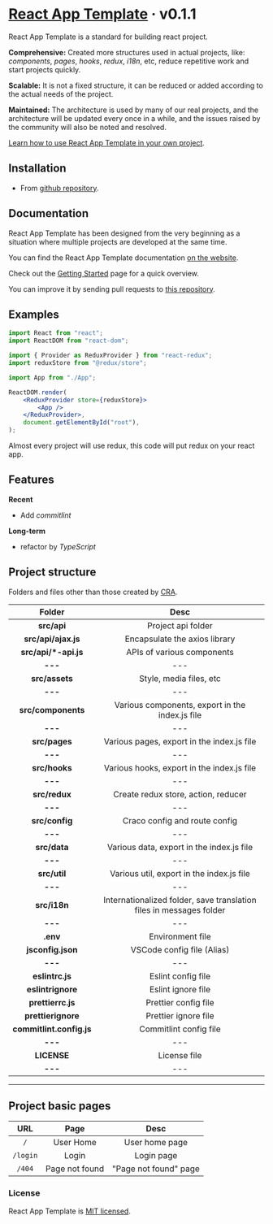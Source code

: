 # [React App Template](https://it-is-it.web.app/docs/react-app-template) &middot; v0.1.1

React App Template is a standard for building react project.

**Comprehensive:** Created more structures used in actual projects, like: _components_, _pages_, _hooks_, _redux_, _i18n_, etc, reduce repetitive work and start projects quickly.

**Scalable:** It is not a fixed structure, it can be reduced or added according to the actual needs of the project.

**Maintained:** The architecture is used by many of our real projects, and the architecture will be updated every once in a while, and the issues raised by the community will also be noted and resolved.

[Learn how to use React App Template in your own project](https://it-is-it.web.app/docs/react-app-template/getting-started).

## Installation

- From [github repository](https://github.com/YernarT/react-app-template).

## Documentation

React App Template has been designed from the very beginning as a situation where multiple projects are developed at the same time.

You can find the React App Template documentation [on the website](https://it-is-it.web.app/docs).

Check out the [Getting Started](https://it-is-it.web.app/docs/react-app-template/getting-started) page for a quick overview.

You can improve it by sending pull requests to [this repository](https://github.com/YernarT/react-app-template).

## Examples

```jsx
import React from "react";
import ReactDOM from "react-dom";

import { Provider as ReduxProvider } from "react-redux";
import reduxStore from "@redux/store";

import App from "./App";

ReactDOM.render(
	<ReduxProvider store={reduxStore}>
		<App />
	</ReduxProvider>,
	document.getElementById("root"),
);
```

Almost every project will use redux, this code will put redux on your react app.

## Features

**Recent**

- Add _commitlint_

**Long-term**

- refactor by _TypeScript_

## Project structure

Folders and files other than those created by [CRA](https://reactjs.org/docs/create-a-new-react-app.html).

|          Folder          |                                Desc                                 |
| :----------------------: | :-----------------------------------------------------------------: |
|       **src/api**        |                         Project api folder                          |
|   **src/api/ajax.js**    |                    Encapsulate the axios library                    |
|  **src/api/\*-api.js**   |                     APIs of various components                      |
|         **---**          |                                 ---                                 |
|      **src/assets**      |                       Style, media files, etc                       |
|         **---**          |                                 ---                                 |
|    **src/components**    |           Various components, export in the index.js file           |
|         **---**          |                                 ---                                 |
|      **src/pages**       |             Various pages, export in the index.js file              |
|         **---**          |                                 ---                                 |
|      **src/hooks**       |             Various hooks, export in the index.js file              |
|         **---**          |                                 ---                                 |
|      **src/redux**       |                 Create redux store, action, reducer                 |
|         **---**          |                                 ---                                 |
|      **src/config**      |                    Craco config and route config                    |
|         **---**          |                                 ---                                 |
|       **src/data**       |              Various data, export in the index.js file              |
|         **---**          |                                 ---                                 |
|       **src/util**       |              Various util, export in the index.js file              |
|         **---**          |                                 ---                                 |
|       **src/i18n**       | Internationalized folder, save translation files in messages folder |
|         **---**          |                                 ---                                 |
|         **.env**         |                          Environment file                           |
|    **jsconfig.json**     |                     VSCode config file (Alias)                      |
|         **---**          |                                 ---                                 |
|     **eslintrc.js**      |                         Eslint config file                          |
|    **eslintrignore**     |                         Eslint ignore file                          |
|    **prettierrc.js**     |                        Prettier config file                         |
|    **prettierignore**    |                        Prettier ignore file                         |
| **commitlint.config.js** |                       Commitlint config file                        |
|         **---**          |                                 ---                                 |
|       **LICENSE**        |                            License file                             |
|         **---**          |                                 ---                                 |

---

## Project basic pages

|   URL    |      Page      |         Desc          |
| :------: | :------------: | :-------------------: |
|   `/`    |   User Home    |    User home page     |
| `/login` |     Login      |      Login page       |
|  `/404`  | Page not found | "Page not found" page |

### License

React App Template is [MIT licensed](./LICENSE).
